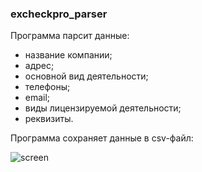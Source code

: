 ### excheckpro_parser

Программа парсит данные:
- название компании; 
- адрес; 
- основной вид деятельности; 
- телефоны;
- email; 
- виды лицензируемой деятельности; 
- реквизиты.

Программа сохраняет данные в csv-файл:

![screen](https://github.com/Jarvinen-I/excheckpro_parser/assets/121432966/50af8452-8c3f-47cd-b455-9dcdfc47b410)
